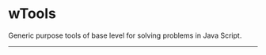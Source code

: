 # wTools

Generic purpose tools of base level for solving problems in Java Script.

_ _ _ _ _ _






























































